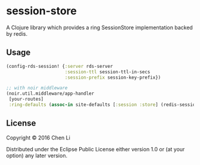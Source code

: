 # session-store

A Clojure library which provides a ring SessionStore implementation backed by redis.

## Usage

```clojure
(config-rds-session! {:server rds-server
                      :session-ttl session-ttl-in-secs
                      :session-prefix session-key-prefix})

;; with noir middleware
(noir.util.middleware/app-handler
 [your-routes]
 :ring-defaults (assoc-in site-defaults [:session :store] (redis-session-store)))
```

## License

Copyright © 2016 Chen Li

Distributed under the Eclipse Public License either version 1.0 or (at
your option) any later version.
